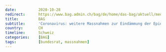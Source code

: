 ```yaml
---
date:          2020-10-28
redirect:      https://www.bag.admin.ch/bag/de/home/das-bag/aktuell/medienmitteilungen.msg-id-80882.html
title:         BAG
subtitle:      'Coronavirus: weitere Massnahmen zur Eindämmung der Epidemie, Einführung von Schnelltests, Reisequarantäne neu geregelt'
country:       CH
timeline:      Schweiz
categories:    [BAG]
tags:          [bundesrat, massnahmen]
---
```

